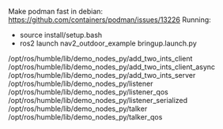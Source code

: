 Make podman fast in debian: https://github.com/containers/podman/issues/13226
Running:
- source install/setup.bash
- ros2 launch nav2_outdoor_example bringup.launch.py

/opt/ros/humble/lib/demo_nodes_py/add_two_ints_client
/opt/ros/humble/lib/demo_nodes_py/add_two_ints_client_async
/opt/ros/humble/lib/demo_nodes_py/add_two_ints_server
/opt/ros/humble/lib/demo_nodes_py/listener
/opt/ros/humble/lib/demo_nodes_py/listener_qos
/opt/ros/humble/lib/demo_nodes_py/listener_serialized
/opt/ros/humble/lib/demo_nodes_py/talker
/opt/ros/humble/lib/demo_nodes_py/talker_qos
